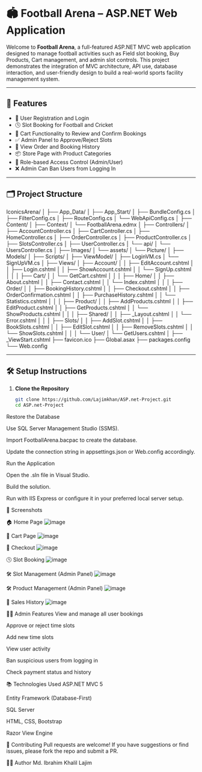 # 🏟️ Football Arena – ASP.NET Web Application

Welcome to **Football Arena**, a full-featured ASP.NET MVC web application designed to manage football activities such as Field slot booking, Buy Products, Cart management, and admin slot controls. This project demonstrates the integration of MVC architecture, API use, database interaction, and user-friendly design to build a real-world sports facility management system.

---

## 🚀 Features

- 👥 User Registration and Login
- 🕓 Slot Booking for Football and Cricket
- 🛒 Cart Functionality to Review and Confirm Bookings
- ✅ Admin Panel to Approve/Reject Slots
- 🧾 View Order and Booking History
- 📦 Store Page with Product Categories
- 🔐 Role-based Access Control (Admin/User)
- ❌ Admin Can Ban Users from Logging In

---

## 🗂️ Project Structure

IconicsArena/
│
├── App_Data/
│
├── App_Start/
│   ├── BundleConfig.cs
│   ├── FilterConfig.cs
│   ├── RouteConfig.cs
│   └── WebApiConfig.cs
│
├── Content/
│
├── Context/
│   └── FootballArena.edmx
│
├── Controllers/
│   ├── AccountController.cs
│   ├── CartController.cs
│   ├── HomeController.cs
│   ├── OrderController.cs
│   ├── ProductController.cs
│   ├── SlotsController.cs
│   ├── UserController.cs
│   └── api/
│       └── UsersController.cs
│
├── Images/
│   └── assets/
│       └── Picture/
│
├── Models/
│
├── Scripts/
│
├── ViewModel/
│   ├── LoginVM.cs
│   └── SignUpVM.cs
│
├── Views/
│   ├── Account/
│   │   ├── EditAccount.cshtml
│   │   ├── Login.cshtml
│   │   ├── ShowAccount.cshtml
│   │   └── SignUp.cshtml
│   │
│   ├── Cart/
│   │   └── GetCart.cshtml
│   │
│   ├── Home/
│   │   ├── About.cshtml
│   │   ├── Contact.cshtml
│   │   └── Index.cshtml
│   │
│   ├── Order/
│   │   ├── BookingHistory.cshtml
│   │   ├── Checkout.cshtml
│   │   ├── OrderConfirmation.cshtml
│   │   ├── PurchaseHistory.cshtml
│   │   └── Statistics.cshtml
│   │
│   ├── Product/
│   │   ├── AddProducts.cshtml
│   │   ├── EditProduct.cshtml
│   │   ├── GetProducts.cshtml
│   │   └── ShowProducts.cshtml
│   │
│   ├── Shared/
│   │   ├── _Layout.cshtml
│   │   └── Error.cshtml
│   │
│   ├── Slots/
│   │   ├── AddSlot.cshtml
│   │   ├── BookSlots.cshtml
│   │   ├── EditSlot.cshtml
│   │   ├── RemoveSlots.cshtml
│   │   └── ShowSlots.cshtml
│   │
│   └── User/
│       └── GetUsers.cshtml
│
├── _ViewStart.cshtml
├── favicon.ico
├── Global.asax
├── packages.config
└── Web.config

---

## 🛠️ Setup Instructions

1. **Clone the Repository**
   ```bash
   git clone https://github.com/Lajimkhan/ASP.net-Project.git
   cd ASP.net-Project
Restore the Database

Use SQL Server Management Studio (SSMS).

Import FootballArena.bacpac to create the database.

Update the connection string in appsettings.json or Web.config accordingly.

Run the Application

Open the .sln file in Visual Studio.

Build the solution.

Run with IIS Express or configure it in your preferred local server setup.

📸 Screenshots

🏠 Home Page
![image](https://github.com/user-attachments/assets/3c41bdaf-a0d3-4ce0-8190-35bf8afbfa70)

🛒 Cart Page
![image](https://github.com/user-attachments/assets/e1ab0357-09e7-4253-9519-cf33ffe25540)

🛒 Checkout
![image](https://github.com/user-attachments/assets/ea369edb-5f06-4c64-b483-b818b891e422)

🕓 Slot Booking
![image](https://github.com/user-attachments/assets/443aa4b4-ed0b-4d8c-8d4d-160e01a29c63)

🛠️ Slot Management (Admin Panel)
![image](https://github.com/user-attachments/assets/8f4d1f6e-556d-4914-a9f7-3b9e163f973a)

🛠️ Product Management (Admin Panel)
![image](https://github.com/user-attachments/assets/9d7bcf56-a88b-4720-bcda-ee4c46ca8193)

📄 Sales History
![image](https://github.com/user-attachments/assets/7c05d052-b221-4fb8-aa32-e7bf4af2281d)



👨‍💼 Admin Features
View and manage all user bookings

Approve or reject time slots

Add new time slots

View user activity

Ban suspicious users from logging in

Check payment status and history

📚 Technologies Used
ASP.NET MVC 5

Entity Framework (Database-First)

SQL Server

HTML, CSS, Bootstrap

Razor View Engine

🤝 Contributing
Pull requests are welcome! If you have suggestions or find issues, please fork the repo and submit a PR.

🙋‍♂️ Author
Md. Ibrahim Khalil Lajim 


